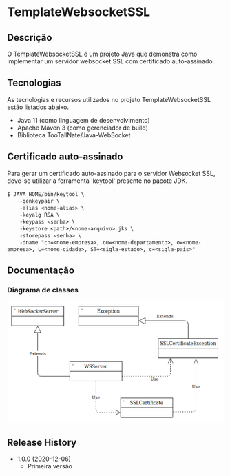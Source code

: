 # TemplateWebsocketSSL

## Descrição
O TemplateWebsocketSSL é um projeto Java que demonstra como implementar um servidor websocket SSL com certificado auto-assinado.

## Tecnologias
As tecnologias e recursos utilizados no projeto TemplateWebsocketSSL estão listados abaixo.

* Java 11 (como linguagem de desenvolvimento)
* Apache Maven 3 (como gerenciador de build)
* Biblioteca TooTallNate/Java-WebSocket

## Certificado auto-assinado
Para gerar um certificado auto-assinado para o servidor Websocket SSL, deve-se utilizar a ferramenta 'keytool' presente no pacote JDK.

```
$ JAVA_HOME/bin/keytool \
    -genkeypair \
    -alias <nome-alias> \
    -keyalg RSA \
    -keypass <senha> \
    -keystore <path>/<nome-arquivo>.jks \
    -storepass <senha> \
    -dname "cn=<nome-empresa>, ou=<nome-departamento>, o=<nome-empresa>, L=<nome-cidade>, ST=<sigla-estado>, c=<sigla-pais>"
```

## Documentação

### Diagrama de classes

![](docs/diagrama-classes.png) 

## Release History

* 1.0.0 (2020-12-06)
    * Primeira versão
